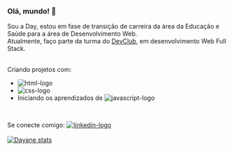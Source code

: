 ### Olá, mundo! :wave:

Sou a Day, estou em fase de transição de carreira da área da Educação e Saúde para a área de Desenvolvimento Web.
<br>
Atualmente, faço parte da turma do <a href="https://rodolfomori.com.br/devclub-n1/"> DevClub</a>, em desenvolvimento Web Full Stack.
<br>
<br>

Criando projetos com:
<br>
- <img src="https://img.shields.io/badge/HTML5-E34F26?style=for-the-badge&logo=html5&logoColor=white" alt="html-logo" />
- <img src="https://img.shields.io/badge/CSS3-1572B6?style=for-the-badge&logo=css3&logoColor=white" alt="css-logo" />
- Iniciando os aprendizados de <img src="https://img.shields.io/badge/JavaScript-F7DF1E?style=for-the-badge&logo=javascript&logoColor=black" alt="javascript-logo" />
<br>

Se conecte comigo: <a href="https://www.linkedin.com/in/dayane-pedroso/"> <img src="https://img.shields.io/badge/LinkedIn-0077B5?style=for-the-badge&logo=linkedin&logoColor=white" alt="linkedin-logo" /><a/>
<br>
<br>
[![Dayane stats](https://github-readme-stats.vercel.app/api?username=dayacrisp)](https://github.com/anuraghazra/github-readme-stats)




